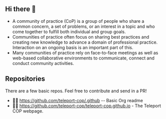## Hi there 👋

- A community of practice (CoP) is a group of people who share a common concern, a set of problems, or an interest in a topic and who come together to fulfill both individual and group goals.
- Communities of practice often focus on sharing best practices and creating new knowledge to advance a domain of professional practice. Interaction on an ongoing basis is an important part of this.
- Many communities of practice rely on face-to-face meetings as well as web-based collaborative environments to communicate, connect and conduct community activities.


<!--

**Here are some ideas to get you started:**

🙋‍♀️ A short introduction - what is your organization all about?
🌈 Contribution guidelines - how can the community get involved?
👩‍💻 Useful resources - where can the community find your docs? Is there anything else the community should know?
🍿 Fun facts - what does your team eat for breakfast?
🧙 Remember, you can do mighty things with the power of [Markdown](https://docs.github.com/github/writing-on-github/getting-started-with-writing-and-formatting-on-github/basic-writing-and-formatting-syntax)
-->

## Repositories

There are a few basic repos. Feel free to contribute and send in a PR!

- 🙋‍♀️ https://github.com/teleport-cop/.github -- Basic Org readme
- 🙋‍♀️ https://github.com/teleport-cop/teleport-cop.github.io - The Teleport COP webpage.
